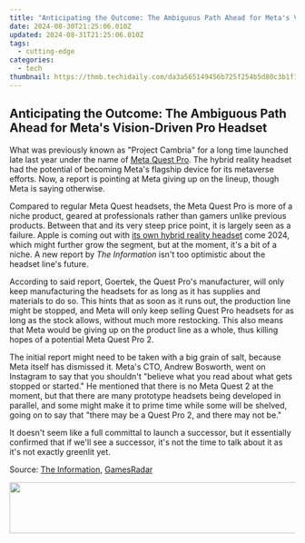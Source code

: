 ```yaml
---
title: "Anticipating the Outcome: The Ambiguous Path Ahead for Meta's Vision-Driven Pro Headset"
date: 2024-08-30T21:25:06.010Z
updated: 2024-08-31T21:25:06.010Z
tags:
  - cutting-edge
categories:
  - tech
thumbnail: https://thmb.techidaily.com/da3a565149456b725f254b5d80c3b1f1c06d74a5fc993d32dbb395957f6fba49.jpg
---
```


## Anticipating the Outcome: The Ambiguous Path Ahead for Meta's Vision-Driven Pro Headset

What was previously known as "Project Cambria" for a long time launched late last year under the name of [Meta Quest Pro](https://facebook.techidaily.com/the-ultimate-guide-to-facebook-mini-posts-hd-edition/). The hybrid reality headset had the potential of becoming Meta's flagship device for its metaverse efforts. Now, a report is pointing at Meta giving up on the lineup, though Meta is saying otherwise.

 Compared to regular Meta Quest headsets, the Meta Quest Pro is more of a niche product, geared at professionals rather than gamers unlike previous products. Between that and its very steep price point, it is largely seen as a failure. Apple is coming out with [its own hybrid reality headset](https://location-social.techidaily.com/in-2024-how-to-sharefake-location-on-whatsapp-for-apple-iphone-12-mini-drfone-by-drfone-virtual-ios/) come 2024, which might further grow the segment, but at the moment, it's a bit of a niche. A new report by _The Information_ isn't too optimistic about the headset line's future.

 According to said report, Goertek, the Quest Pro's manufacturer, will only keep manufacturing the headsets for as long as it has supplies and materials to do so. This hints that as soon as it runs out, the production line might be stopped, and Meta will only keep selling Quest Pro headsets for as long as the stock allows, without much more restocking. This also means that Meta would be giving up on the product line as a whole, thus killing hopes of a potential Meta Quest Pro 2.

 The initial report might need to be taken with a big grain of salt, because Meta itself has dismissed it. Meta's CTO, Andrew Bosworth, went on Instagram to say that you shouldn't "believe what you read about what gets stopped or started." He mentioned that there is no Meta Quest 2 at the moment, but that there are many prototype headsets being developed in parallel, and some might make it to prime time while some will be shelved, going on to say that "there may be a Quest Pro 2, and there may not be."

 It doesn't seem like a full committal to launch a successor, but it essentially confirmed that if we'll see a successor, it's not the time to talk about it as it's not exactly greenlit yet.

 Source: [The Information](https://www.theinformation.com/articles/meta-scales-back-ambitions-for-ar-glasses), [GamesRadar](https://www.gamesradar.com/meta-quest-pro-hasnt-been-discontinued-despite-reports/)

<ins class="adsbygoogle"
     style="display:block"
     data-ad-format="autorelaxed"
     data-ad-client="ca-pub-7571918770474297"
     data-ad-slot="1223367746"></ins>



<ins class="adsbygoogle"
     style="display:block"
     data-ad-client="ca-pub-7571918770474297"
     data-ad-slot="8358498916"
     data-ad-format="auto"
     data-full-width-responsive="true"></ins>



<!-- affiliate ads begin -->
<a href="https://vapordna.pxf.io/c/5597632/1494880/17238" target="_top" id="1494880"><img src="//a.impactradius-go.com/display-ad/17238-1494880" border="0" alt="" width="728" height="90"/></a><img height="0" width="0" src="https://imp.pxf.io/i/5597632/1494880/17238" style="position:absolute;visibility:hidden;" border="0" />
<!-- affiliate ads end -->